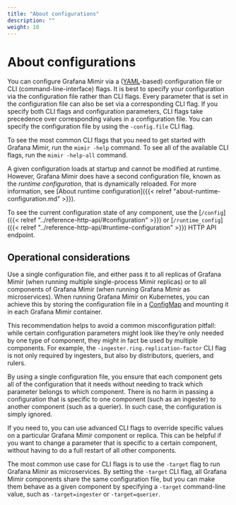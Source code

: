 ```yaml
---
title: "About configurations"
description: ""
weight: 10
---
```


# About configurations

You can configure Grafana Mimir via a ([YAML](https://en.wikipedia.org/wiki/YAML)-based) configuration file or CLI (command-line-interface) flags. It is best to specify your configuration via the configuration file rather than CLI flags. Every parameter that is set in the configuration file can also be set via a corresponding CLI flag. If you specify both CLI flags and configuration parameters, CLI flags take precedence over corresponding values in a configuration file. You can specify the configuration file by using the `-config.file` CLI flag.

To see the most common CLI flags that you need to get started with Grafana Mimir, run the `mimir -help` command. To see all of the available CLI flags, run the `mimir -help-all` command.

A given configuration loads at startup and cannot be modified at runtime. However, Grafana Mimir does have a second configuration file, known as the _runtime configuration_, that is dynamically reloaded. For more information, see [About runtime configuration]({{< relref "about-runtime-configuration.md" >}}).

To see the current configuration state of any component, use the [`/config`]({{< relref "../reference-http-api/#configuration" >}}) or [`/runtime_config`]({{< relref "../reference-http-api/#runtime-configuration" >}}) HTTP API endpoint.

## Operational considerations

Use a single configuration file, and either pass it to all replicas of Grafana Mimir (when running multiple single-process Mimir replicas) or to all components of Grafana Mimir (when running Grafana Mimir as microservices). When running Grafana Mimir on Kubernetes, you can achieve this by storing the configuration file in a [ConfigMap](https://kubernetes.io/docs/concepts/configuration/configmap/) and mounting it in each Grafana Mimir container.

This recommendation helps to avoid a common misconfiguration pitfall: while certain configuration parameters might look like they’re only needed by one type of component, they might in fact be used by multiple components. For example, the `-ingester.ring.replication-factor` CLI flag is not only required by ingesters, but also by distributors, queriers, and rulers.

By using a single configuration file, you ensure that each component gets all of the configuration that it needs without needing to track which parameter belongs to which component.
There is no harm in passing a configuration that is specific to one component (such as an ingester) to another component (such as a querier). In such case, the configuration is simply ignored.

If you need to, you can use advanced CLI flags to override specific values on a particular Grafana Mimir component or replica. This can be helpful if you want to change a parameter that is specific to a certain component, without having to do a full restart of all other components.

The most common use case for CLI flags is to use the `-target` flag to run Grafana Mimir as microservices. By setting the `-target` CLI flag, all Grafana Mimir components share the same configuration file, but you can make them behave as a given component by specifying a `-target` command-line value, such as `-target=ingester` or `-target=querier`.
